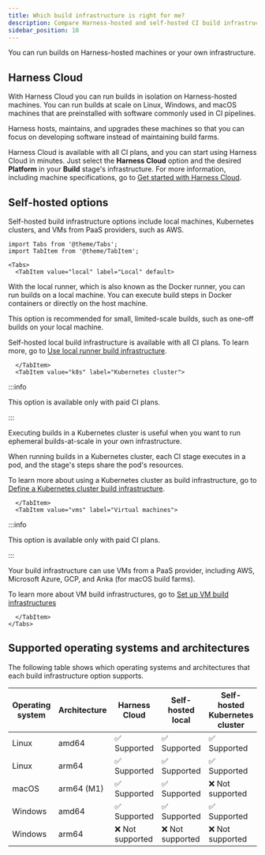 ```yaml
---
title: Which build infrastructure is right for me?
description: Compare Harness-hosted and self-hosted CI build infrastructure options.
sidebar_position: 10
---
```


You can run builds on Harness-hosted machines or your own infrastructure.

## Harness Cloud

With Harness Cloud you can run builds in isolation on Harness-hosted machines. You can run builds at scale on Linux, Windows, and macOS machines that are preinstalled with software commonly used in CI pipelines.

Harness hosts, maintains, and upgrades these machines so that you can focus on developing software instead of maintaining build farms.

Harness Cloud is available with all CI plans, and you can start using Harness Cloud in minutes. Just select the **Harness Cloud** option and the desired **Platform** in your **Build** stage's infrastructure. For more information, including machine specifications, go to [Get started with Harness Cloud](../../ci-quickstarts/hosted-builds-on-virtual-machines-quickstart.md).

## Self-hosted options

Self-hosted build infrastructure options include local machines, Kubernetes clusters, and VMs from PaaS providers, such as AWS.

```mdx-code-block
import Tabs from '@theme/Tabs';
import TabItem from '@theme/TabItem';
```

```mdx-code-block
<Tabs>
  <TabItem value="local" label="Local" default>
```

With the local runner, which is also known as the Docker runner, you can run builds on a local machine. You can execute build steps in Docker containers or directly on the host machine.

This option is recommended for small, limited-scale builds, such as one-off builds on your local machine.

Self-hosted local build infrastructure is available with all CI plans. To learn more, go to [Use local runner build infrastructure](./define-a-docker-build-infrastructure.md).

```mdx-code-block
  </TabItem>
  <TabItem value="k8s" label="Kubernetes cluster">
```

:::info

This option is available only with paid CI plans.

:::

Executing builds in a Kubernetes cluster is useful when you want to run ephemeral builds-at-scale in your own infrastructure.

When running builds in a Kubernetes cluster, each CI stage executes in a pod, and the stage's steps share the pod's resources.

To learn more about using a Kubernetes cluster as build infrastructure, go to [Define a Kubernetes cluster build infrastructure](./set-up-a-kubernetes-cluster-build-infrastructure.md).

```mdx-code-block
  </TabItem>
  <TabItem value="vms" label="Virtual machines">
```

:::info

This option is available only with paid CI plans.

:::

Your build infrastructure can use VMs from a PaaS provider, including AWS, Microsoft Azure, GCP, and Anka (for macOS build farms).

To learn more about VM build infrastructures, go to [Set up VM build infrastructures](/docs/category/set-up-vm-build-infrastructures)

```mdx-code-block
  </TabItem>
</Tabs>
```

## Supported operating systems and architectures

The following table shows which operating systems and architectures that each build infrastructure option supports.

| Operating system | Architecture | Harness Cloud | Self-hosted local | Self-hosted Kubernetes cluster | Self-hosted PaaS VMs |
| -  | - | - | - | - | - |
| Linux | amd64 | ✅ Supported | ✅ Supported | ✅ Supported | ✅ Supported |
| Linux | arm64 | ✅ Supported | ✅ Supported | ✅ Supported | ✅ Supported |
| macOS | arm64 (M1) | ✅ Supported | ✅ Supported | ❌ Not supported | ✅ Supported |
| Windows | amd64 | ✅ Supported | ✅ Supported | ✅ Supported | ✅ Supported |
| Windows | arm64 | ❌ Not supported | ❌ Not supported | ❌ Not supported | ❌ Not supported |